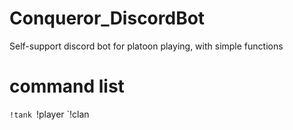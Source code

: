 # Conqueror_DiscordBot
Self-support discord bot for platoon playing, with simple functions

# command list
  `!tank
  `!player
  `!clan
